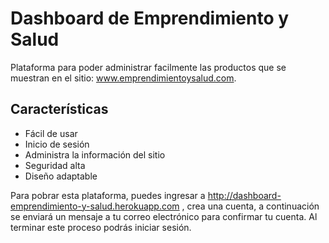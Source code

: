 # Dashboard de Emprendimiento y Salud

Plataforma para poder administrar facilmente las productos que se muestran en el sitio: www.emprendimientoysalud.com.

## Características

- Fácil de usar
- Inicio de sesión
- Administra la información del sitio
- Seguridad alta
- Diseño adaptable

Para pobrar esta plataforma, puedes ingresar a http://dashboard-emprendimiento-y-salud.herokuapp.com , crea una cuenta, a continuación se enviará un mensaje a tu correo electrónico para confirmar tu cuenta. Al terminar este proceso podrás iniciar sesión. 
